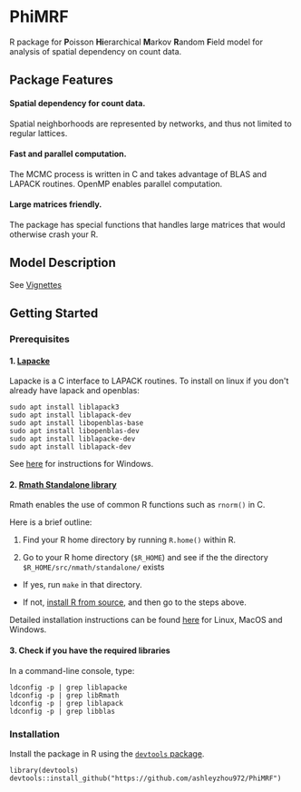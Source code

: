 # PhiMRF
R package for **P**oisson **Hi**erarchical **M**arkov **R**andom **F**ield model for analysis of spatial dependency on count data.

## Package Features

#### **Spatial dependency for count data**. 

Spatial neighborhoods are represented by networks, and thus not limited to regular lattices.

#### **Fast and parallel computation**. 

The MCMC process is written in C and takes advantage of BLAS and LAPACK routines. OpenMP enables parallel computation.

#### **Large matrices friendly**. 

The package has special functions that handles large matrices that would otherwise crash your R. 

## Model Description
See [Vignettes](http://htmlpreview.github.io/?https://github.com/ashleyzhou972/PhiMRF/blob/master/vignettes/Introduction-PhiMRF.html)

## Getting Started
### Prerequisites
#### 1. [Lapacke](https://www.netlib.org/lapack/lapacke.html)

Lapacke is a C interface to LAPACK routines.
To install on linux if you don't already have lapack and openblas:
```
sudo apt install liblapack3 
sudo apt install liblapack-dev 
sudo apt install libopenblas-base 
sudo apt install libopenblas-dev 
sudo apt install liblapacke-dev 
sudo apt install liblapack-dev
``` 
See [here](https://icl.cs.utk.edu/lapack-for-windows/lapack/#lapacke) for instructions for Windows.

#### 2. [Rmath Standalone library](https://cran.r-project.org/doc/manuals/R-exts.html#Standalone-Mathlib)

Rmath enables the use of common R functions such as `rnorm()` in C.

Here is a brief outline:

   1. Find your R home directory by running `R.home()` within R.

   2. Go to your R home directory (`$R_HOME`) and see if the the directory `$R_HOME/src/nmath/standalone/` exists 

   * If yes, run `make` in that directory.

   * If not, [install R from source](https://cran.r-project.org/doc/manuals/r-release/R-admin.html#Top), and then go to the steps above.
    
Detailed installation instructions can be found [here](https://colinfay.me/r-installation-administration/the-standalone-rmath-library.html) for Linux, MacOS and Windows.



#### 3. Check if you have the required libraries
In a command-line console, type:
```
ldconfig -p | grep liblapacke
ldconfig -p | grep libRmath
ldconfig -p | grep liblapack
ldconfig -p | grep libblas
```

### Installation

Install the package in R using the [`devtools` package](https://cran.r-project.org/web/packages/devtools/index.html).

```
library(devtools)
devtools::install_github("https://github.com/ashleyzhou972/PhiMRF")
```



